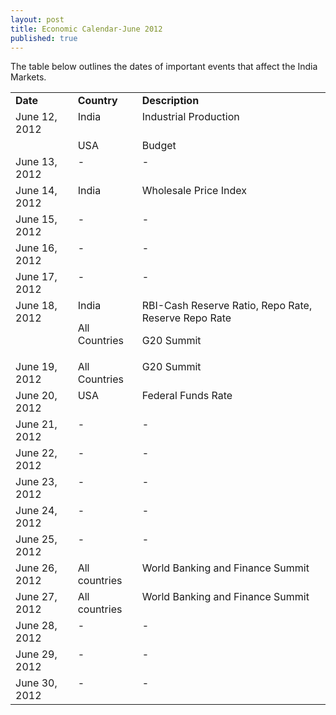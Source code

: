 ```yaml
---
layout: post
title: Economic Calendar-June 2012
published: true
---
```


The table below outlines the dates of important events that affect the India Markets.


<!---abstract-->
<table class="table table-striped table-bordered" >
<tbody>
<tr>
<td valign="top" ><b>Date</b></td>
<td valign="top" ><b>Country</b></td>
<td valign="top" ><b>Description</b></td>
</tr>

<tr>
<td valign="top" >June 12, 2012</td>
<td valign="top" >India</td>
<td valign="top" >Industrial Production</td>
</tr>

<tr>
<td valign="top" > </td>
<td valign="top" >USA</td>
<td valign="top" >Budget</td>
</tr>

<tr>
<td valign="top" >June 13, 2012</td>
<td valign="top" >-</td>
<td valign="top" >-</td>
</tr>

<tr>
<td valign="top" >June 14, 2012</td>
<td valign="top" >India</td>
<td valign="top" >Wholesale Price Index</td>
</tr>

<tr>
<td valign="top" >June 15, 2012</td>
<td valign="top" >-</td>
<td valign="top" >-</td>
</tr>

<tr>
<td valign="top" >June 16, 2012</td>
<td valign="top" >-</td>
<td valign="top" >-</td>
</tr>

<tr>
<td valign="top" >June 17, 2012</td>
<td valign="top" >-</td>
<td valign="top" >-</td>
</tr>

<tr>
<td valign="top" >June 18, 2012</td>
<td valign="top" >India

All Countries</td>
<td valign="top" >RBI-Cash Reserve Ratio, Repo Rate, Reserve Repo Rate

G20 Summit</td>
</tr>

<tr>
<td valign="top" >June 19, 2012</td>
<td valign="top" >All Countries</td>
<td valign="top" >G20 Summit</td>
</tr>

<tr>
<td valign="top" >June 20, 2012</td>
<td valign="top" >USA</td>
<td valign="top" >Federal Funds Rate</td>
</tr>

<tr>
<td valign="top" >June 21, 2012</td>
<td valign="top" >-</td>
<td valign="top" >-</td>
</tr>

<tr>
<td valign="top" >June 22, 2012</td>
<td valign="top" >-</td>
<td valign="top" >-</td>
</tr>

<tr>
<td valign="top" >June 23, 2012</td>
<td valign="top" >-</td>
<td valign="top" >-</td>
</tr>

<tr>
<td valign="top" >June 24, 2012</td>
<td valign="top" >-</td>
<td valign="top" >-</td>
</tr>

<tr>
<td valign="top" >June 25, 2012</td>
<td valign="top" >-</td>
<td valign="top" >-</td>
</tr>

<tr>
<td valign="top" >June 26, 2012</td>
<td valign="top" >All countries</td>
<td valign="top" >World Banking and Finance Summit</td>
</tr>

<tr>
<td valign="top" >June 27, 2012</td>
<td valign="top" >All countries</td>
<td valign="top" >World Banking and Finance Summit</td>
</tr>

<tr>
<td valign="top" >June 28, 2012</td>
<td valign="top" >-</td>
<td valign="top" >-</td>
</tr>

<tr>
<td valign="top" >June 29, 2012</td>
<td valign="top" >-</td>
<td valign="top" >-</td>
</tr>

<tr>
<td valign="top" >June 30, 2012</td>
<td valign="top" >-</td>
<td valign="top" >-</td>
</tr>

</tbody>
</table>
